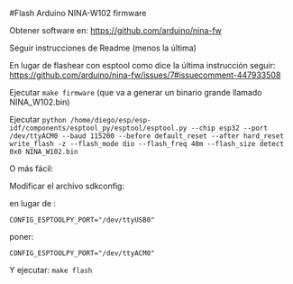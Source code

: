 #Flash Arduino NINA-W102 firmware

Obtener software en: https://github.com/arduino/nina-fw

Seguir instrucciones de Readme (menos la última)

En lugar de flashear con esptool como dice la última instrucción seguir: https://github.com/arduino/nina-fw/issues/7#issuecomment-447933508

Ejecutar `make firmware` (que va a generar un binario grande llamado NINA_W102.bin)

Ejecutar `python /home/diego/esp/esp-idf/components/esptool_py/esptool/esptool.py --chip esp32 --port /dev/ttyACM0 --baud 115200 --before default_reset --after hard_reset write_flash -z --flash_mode dio --flash_freq 40m --flash_size detect 0x0 NINA_W102.bin` 

O más fácil:

Modificar el archivo sdkconfig:

en lugar de : 

`CONFIG_ESPTOOLPY_PORT="/dev/ttyUSB0"`

poner:

`CONFIG_ESPTOOLPY_PORT="/dev/ttyACM0"`

Y ejecutar: `make flash`
